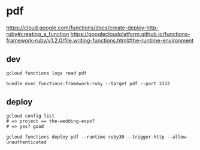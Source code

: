 # pdf

https://cloud.google.com/functions/docs/create-deploy-http-ruby#creating_a_function
https://googlecloudplatform.github.io/functions-framework-ruby/v1.2.0/file.writing-functions.html#the-runtime-environment

## dev

`gcloud functions logs read pdf`

```
bundle exec functions-framework-ruby --target pdf --port 3333
```

## deploy

```
gcloud config list
# => project == the-wedding-expo?
# => yes? good

gcloud functions deploy pdf --runtime ruby30 --trigger-http --allow-unauthenticated

```
